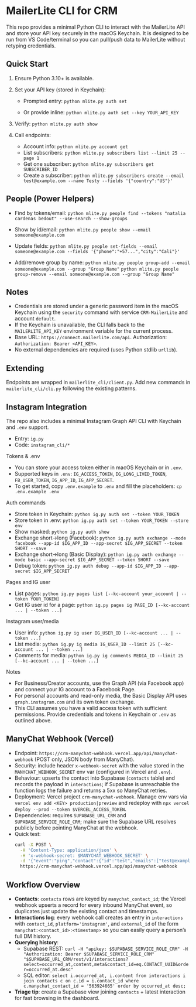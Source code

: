 MailerLite CLI for CRM
======================

This repo provides a minimal Python CLI to interact with the MailerLite API and store your API key securely in the macOS Keychain. It is designed to be run from VS Code/terminal so you can pull/push data to MailerLite without retyping credentials.

Quick Start
-----------

1) Ensure Python 3.10+ is available.

2) Set your API key (stored in Keychain):

   - Prompted entry:
     `python mlite.py auth set`

   - Or provide inline:
     `python mlite.py auth set --key YOUR_API_KEY`

3) Verify:
   `python mlite.py auth show`

4) Call endpoints:

   - Account info: `python mlite.py account get`
   - List subscribers: `python mlite.py subscribers list --limit 25 --page 1`
   - Get one subscriber: `python mlite.py subscribers get SUBSCRIBER_ID`
   - Create a subscriber: `python mlite.py subscribers create --email test@example.com --name Testy --fields '{"country":"US"}'`

People (Power Helpers)
----------------------

- Find by tokens/email:
  `python mlite.py people find --tokens "natalia cardenas bedout" --use-search --show-groups`

- Show by id/email:
  `python mlite.py people show --email someone@example.com`

- Update fields:
  `python mlite.py people set-fields --email someone@example.com --fields '{"phone":"+57...","city":"Cali"}'`

- Add/remove group by name:
  `python mlite.py people group-add --email someone@example.com --group "Group Name"`
  `python mlite.py people group-remove --email someone@example.com --group "Group Name"`

Notes
-----

- Credentials are stored under a generic password item in the macOS Keychain using the `security` command with service `CRM-MailerLite` and account `default`.
- If the Keychain is unavailable, the CLI falls back to the `MAILERLITE_API_KEY` environment variable for the current process.
- Base URL: `https://connect.mailerlite.com/api`. Authorization: `Authorization: Bearer <API_KEY>`.
- No external dependencies are required (uses Python stdlib `urllib`).

Extending
--------

Endpoints are wrapped in `mailerlite_cli/client.py`. Add new commands in `mailerlite_cli/cli.py` following the existing patterns.

Instagram Integration
---------------------

The repo also includes a minimal Instagram Graph API CLI with Keychain and `.env` support.

- Entry: `ig.py`
- Code: `instagram_cli/*`

Tokens & .env
- You can store your access token either in macOS Keychain or in `.env`.
- Supported keys in `.env`: `IG_ACCESS_TOKEN`, `IG_LONG_LIVED_TOKEN`, `FB_USER_TOKEN`, `IG_APP_ID`, `IG_APP_SECRET`.
 - To get started, copy `.env.example` to `.env` and fill the placeholders: `cp .env.example .env`

Auth commands
- Store token in Keychain: `python ig.py auth set --token YOUR_TOKEN`
- Store token in .env: `python ig.py auth set --token YOUR_TOKEN --store env`
- Show masked: `python ig.py auth show`
- Exchange short→long (Facebook):
  `python ig.py auth exchange --mode facebook --app-id $IG_APP_ID --app-secret $IG_APP_SECRET --token SHORT --save`
- Exchange short→long (Basic Display):
  `python ig.py auth exchange --mode basic --app-secret $IG_APP_SECRET --token SHORT --save`
- Debug token: `python ig.py auth debug --app-id $IG_APP_ID --app-secret $IG_APP_SECRET`

Pages and IG user
- List pages: `python ig.py pages list [--kc-account your_account | --token YOUR_TOKEN]`
- Get IG user id for a page: `python ig.py pages ig PAGE_ID [--kc-account ... | --token ...]`

Instagram user/media
- User info: `python ig.py ig user IG_USER_ID [--kc-account ... | --token ...]`
- List media: `python ig.py ig media IG_USER_ID --limit 25 [--kc-account ... | --token ...]`
- Comments for media: `python ig.py ig comments MEDIA_ID --limit 25 [--kc-account ... | --token ...]`

Notes
- For Business/Creator accounts, use the Graph API (via Facebook app) and connect your IG account to a Facebook Page.
- For personal accounts and read-only media, the Basic Display API uses `graph.instagram.com` and its own token exchange.
- This CLI assumes you have a valid access token with sufficient permissions. Provide credentials and tokens in Keychain or `.env` as outlined above.

ManyChat Webhook (Vercel)
------------------------

- Endpoint: `https://crm-manychat-webhook.vercel.app/api/manychat-webhook` (POST only, JSON body from ManyChat).
- Security: include header `x-webhook-secret` with the value stored in the `MANYCHAT_WEBHOOK_SECRET` env var (configured in Vercel and `.env`).
- Behaviour: upserts the contact into Supabase (`contacts` table) and records the payload in `interactions`; if Supabase is unreachable the function logs the failure and returns a 5xx so ManyChat retries.
- Deployment: Vercel project `crm-manychat-webhook`. Manage env vars via `vercel env add <KEY> production|preview` and redeploy with `npx vercel deploy --prod --token $VERCEL_ACCESS_TOKEN`.
- Dependencies: requires `SUPABASE_URL_CRM` and `SUPABASE_SERVICE_ROLE_CRM`; make sure the Supabase URL resolves publicly before pointing ManyChat at the webhook.
- Quick test:
  ```bash
  curl -X POST \
    -H 'Content-Type: application/json' \
    -H 'x-webhook-secret: $MANYCHAT_WEBHOOK_SECRET' \
    -d '{"event":"ping","contact":{"id":"test","emails":["test@example.com"]}}' \
    https://crm-manychat-webhook.vercel.app/api/manychat-webhook
  ```

Workflow Overview
-----------------

- **Contacts**: `contacts` rows are keyed by `manychat_contact_id`; the Vercel webhook upserts a record for every inbound ManyChat event, so duplicates just update the existing contact and timestamps.
- **Interactions log**: every webhook call creates an entry in `interactions` with `contact_id`, `platform='instagram'`, and `external_id` of the form `manychat:<contact_id>:<timestamp>` so you can easily query a person’s full DM history.
- **Querying history**:
  - Supabase REST: `curl -H "apikey: $SUPABASE_SERVICE_ROLE_CRM" -H "Authorization: Bearer $SUPABASE_SERVICE_ROLE_CRM" "$SUPABASE_URL_CRM/rest/v1/interactions?select=occurred_at,content,meta&contact_id=eq.CONTACT_UUID&order=occurred_at.desc"`
  - SQL editor: `select i.occurred_at, i.content from interactions i join contacts c on c.id = i.contact_id where c.manychat_contact_id = '563924665' order by occurred_at desc;`
- **Triage tip**: create a Supabase view joining `contacts` + latest interaction for fast browsing in the dashboard.


